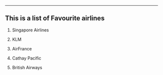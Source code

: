 -----------------------------------------
This is a list of Favourite airlines
-----------------------------------------

1. Singapore Airlines

2. KLM

3. AirFrance

4. Cathay Pacific

5. British Airways
